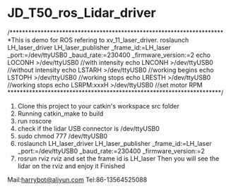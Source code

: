 # JD_T50_ros_Lidar_driver
/*********************************************************************
 *This is demo for ROS refering to xv_11_laser_driver.
 roslaunch LH_laser_driver LH_laser_publisher _frame_id:=LH_laser _port:=/dev/ttyUSB0 _baud_rate:=230400 _firmware_version:=2
echo LOCONH >/dev/ttyUSB0 //with intensity
echo LNCONH >/dev/ttyUSB0 //without intensity
echo LSTARH >/dev/ttyUSB0 //working begins
echo LSTOPH >/dev/ttyUSB0 //working stops
echo LRESTH >/dev/ttyUSB0 //working stops
echo LSRPM:xxxH >/dev/ttyUSB0 //set motor RPM
 *********************************************************************/
 
  1) Clone this project to your catkin's workspace src folder
  2) Running catkin_make to build 
  3) run roscore
  4) check if the lidar USB connector is /dev/ttyUSB0
  5) sudo chmod 777 /dev/ttyUSB0
  6) roslaunch LH_laser_driver LH_laser_publisher _frame_id:=LH_laser _port:=/dev/ttyUSB0 _baud_rate:=230400 _firmware_version:=2
  7) rosrun rviz rviz and set the frame id is LH_laser
  Then you will see the lidar on the rviz and enjoy it 
  Finished


Mail:harrybot@aliyun.com
Tel:86-13564525088
